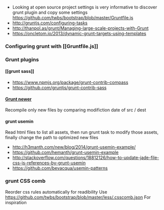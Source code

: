 
* Looking at open source project settings is very informative to discover grunt plugin and copy some settings 
https://github.com/twbs/bootstrap/blob/master/Gruntfile.js
* http://gruntjs.com/configuring-tasks
* http://thanpol.as/grunt/Managing-large-scale-projects-with-Grunt
* https://oncletom.io/2013/dynamic-grunt-targets-using-templates

### Configuring grunt with [[Gruntfile.js]]

### Grunt plugins 

#### [[grunt sass]]   
* https://www.npmjs.org/package/grunt-contrib-compass    
* https://github.com/gruntjs/grunt-contrib-sass

#### [Grunt newer](https://github.com/tschaub/grunt-newer)
Recompile only new files by comparing modifiction date of src / dest

#### grunt usemin

Read html files to list all assets, then run grunt task to modify those assets, finally change the path to optimized new files 

* http://h3manth.com/new/blog/2014/grunt-usemin-example/
* https://github.com/hemanth/grunt-usemin-example
* http://stackoverflow.com/questions/18812126/how-to-update-jade-file-css-js-references-by-grunt-usemin
* https://github.com/bevacqua/usemin-patterns

### grunt CSS comb 
Reorder css rules automatically for readibility 
Use 
https://github.com/twbs/bootstrap/blob/master/less/.csscomb.json
For inspiration